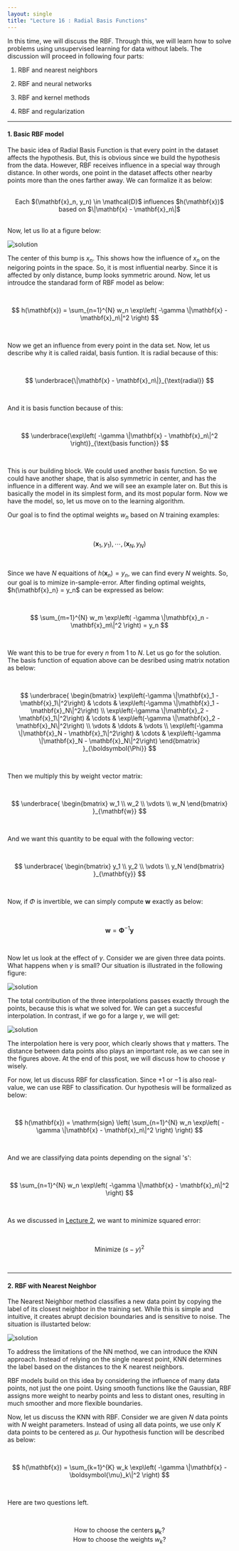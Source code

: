 ```yaml
---
layout: single
title: "Lecture 16 : Radial Basis Functions"
---
```


In this time, we will discuss the RBF. Through this, we will learn how to solve problems using unsupervised learning for data without labels. The discussion will proceed in following four parts: 

1. RBF and nearest neighbors

2. RBF and neural networks

3. RBF and kernel methods

4. RBF and regularization

---

#### 1. Basic RBF model 

The basic idea of Radial Basis Function is that every point in the dataset affects the hypothesis. But, this is obvious since we build the hypothesis from the data. However, RBF receives influence in a special way through distance. In other words, one point in the dataset affects other nearby points more than the ones farther away. We can formalize it as below: 

<br>

<div align="center">
Each $(\mathbf{x}_n, y_n) \in \mathcal{D}$ influences $h(\mathbf{x})$ based on $\|\mathbf{x} - \mathbf{x}_n\|$
</div>

<br>

Now, let us llo at a figure below: 

![solution](/assets/images/rbf_1.svg) 

The center of this bump is $x_n$. This shows how the influence of $x_n$ on the neigoring points in the space. So, it is most influential nearby. Since it is affected by only distance, bump looks symmetric around. Now, let us introudce the standarad form of RBF model as below: 

<br>

$$
h(\mathbf{x}) = \sum_{n=1}^{N} w_n \exp\left( -\gamma \|\mathbf{x} - \mathbf{x}_n\|^2 \right)
$$

<br>

Now we get an influence from every point in the data set. Now, let us describe why it is called raidal, basis funtion. It is radial because of this: 

<br>

$$
\underbrace{\|\mathbf{x} - \mathbf{x}_n\|}_{\text{radial}}
$$

<br>

And it is basis function because of this: 

<br>

$$
\underbrace{\exp\left( -\gamma \|\mathbf{x} - \mathbf{x}_n\|^2 \right)}_{\text{basis function}}
$$

<br>

This is our building block. We could used another basis function. So we could have another shape, that is also symmetric in center, and has the influence in a different way. And we will see an example later on. But this is basically the model in its simplest form, and its most popular form. Now we have the model, so, let us move on to the learning algorithm. 

Our goal is to find the optimal weights $w_n$ based on $N$ training examples: 

<br>

$$
(\mathbf{x}_1, y_1), \cdots, (\mathbf{x}_N, y_N)
$$

<br>

Since we have $N$ equaitions of $h(\mathbf{x}_n) = y_n$, we can find every $N$ weights. So, our goal is to mimize in-sample-error. After finding optimal weights, $h(\mathbf{x}_n} = y_n$ can be expressed as below: 

<br>

$$
\sum_{m=1}^{N} w_m \exp\left( -\gamma \|\mathbf{x}_n - \mathbf{x}_m\|^2 \right) = y_n
$$

<br>

We want this to be true for every $n$ from $1$ to $N$. Let us go for the solution. The basis function of equation above can be desribed using matrix notation as below: 

<br>

$$
\underbrace{
\begin{bmatrix}
\exp\left(-\gamma \|\mathbf{x}_1 - \mathbf{x}_1\|^2\right) & \cdots & \exp\left(-\gamma \|\mathbf{x}_1 - \mathbf{x}_N\|^2\right) \\
\exp\left(-\gamma \|\mathbf{x}_2 - \mathbf{x}_1\|^2\right) & \cdots & \exp\left(-\gamma \|\mathbf{x}_2 - \mathbf{x}_N\|^2\right) \\
\vdots & \ddots & \vdots \\
\exp\left(-\gamma \|\mathbf{x}_N - \mathbf{x}_1\|^2\right) & \cdots & \exp\left(-\gamma \|\mathbf{x}_N - \mathbf{x}_N\|^2\right)
\end{bmatrix}
}_{\boldsymbol{\Phi}}
$$

<br>

Then we multiply this by weight vector matrix: 

<br>

$$
\underbrace{
\begin{bmatrix}
w_1 \\
w_2 \\
\vdots \\
w_N
\end{bmatrix}
}_{\mathbf{w}}
$$

<br>

And we want this quantity to be equal with the following vector: 

<br>

$$
\underbrace{
\begin{bmatrix}
y_1 \\
y_2 \\
\vdots \\
y_N
\end{bmatrix}
}_{\mathbf{y}}
$$

<br>

Now, if $\Phi$ is invertible, we can simply compute $\mathbf{w}$ exactly as below: 

<br>

$$
\mathbf{w} = \boldsymbol{\Phi}^{-1} \mathbf{y}
$$

<br>

Now let us look at the effect of $\gamma$. Consider we are given three data points. What happens when $\gamma$ is small? Our situation is illustrated in the following figure: 

![solution](/assets/images/rbf_2.svg) 

The total contribution of the three interpolations passes exactly through the points, because this is what we solved for. We can get a succesful interpolation. In contrast, if we go for a large $\gamma$, we will get: 

![solution](/assets/images/rbf_3.svg) 

The interpolation here is very poor, which clearly shows that $\gamma$ matters. The distance between data points also plays an important role, as we can see in the figures above. At the end of this post, we will discuss how to choose $\gamma$ wisely. 

For now, let us discuss RBF for classfication. Since $+1$ or $-1$ is also real-value, we can use RBF to classification. Our hypothesis will be formalized as below: 

<br>

$$
h(\mathbf{x}) = \mathrm{sign} \left( \sum_{n=1}^{N} w_n \exp\left( -\gamma \|\mathbf{x} - \mathbf{x}_n\|^2 \right) \right)
$$

<br>

And we are classifying data points depending on the signal 's': 

<br>

$$
\sum_{n=1}^{N} w_n \exp\left( -\gamma \|\mathbf{x} - \mathbf{x}_n\|^2 \right)
$$

<br>

As we discussed in [Lecture 2](https://isopink.github.io/Is-Learning-Feasible/), we want to minimize squared error: 

<br>

$$
\text{Minimize } (s - y)^2 
$$

<br>

--- 

#### 2. RBF with Nearest Neighbor

The Nearest Neighbor method classifies a new data point by copying the label of its closest neighbor in the training set. While this is simple and intuitive, it creates abrupt decision boundaries and is sensitive to noise. The situation is illustarted below: 

![solution](/assets/images/rbf_4.svg) 

To address the limitations of the NN method, we can introduce the KNN approach. Instead of relying on the single nearest point, KNN determines the label based on the distances to the K nearest neighbors.

RBF models build on this idea by considering the influence of many data points, not just the one point. Using smooth functions like the Gaussian, RBF assigns more weight to nearby points and less to distant ones, resulting in much smoother and more flexible boundaries. 

Now, let us discuss the KNN with RBF. Consider we are given $N$ data points with $N$ weight parameters. Instead of using all data points, we use only $K$ data points to be centered as $\mu$. Our hypothesis function will be described as below: 

<br>

$$
h(\mathbf{x}) = \sum_{k=1}^{K} w_k \exp\left( -\gamma \|\mathbf{x} - \boldsymbol{\mu}_k\|^2 \right)
$$

<br>

Here are two questions left. 

<br>

<div align="center">

  How to choose the centers $\boldsymbol{\mu}_k$?
  <br>
  How to choose the weights $w_k$?

</div>

<br>

